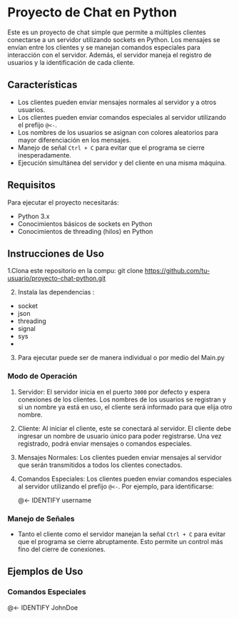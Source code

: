 # Proyecto de Chat en Python

Este es un proyecto de chat simple que permite a múltiples clientes conectarse a un servidor utilizando sockets en Python. Los mensajes se envían entre los clientes y se manejan comandos especiales para interacción con el servidor. Además, el servidor maneja el registro de usuarios y la identificación de cada cliente.

## Características

- Los clientes pueden enviar mensajes normales al servidor y a otros usuarios.
- Los clientes pueden enviar comandos especiales al servidor utilizando el prefijo `@<-`.
- Los nombres de los usuarios se asignan con colores aleatorios para mayor diferenciación en los mensajes.
- Manejo de señal `Ctrl + C` para evitar que el programa se cierre inesperadamente.
- Ejecución simultánea del servidor y del cliente en una misma máquina.

## Requisitos

Para ejecutar el proyecto necesitarás:

- Python 3.x
- Conocimientos básicos de sockets en Python
- Conocimientos de threading (hilos) en Python

## Instrucciones de Uso

1.Clona este repositorio en la compu:
git clone https://github.com/tu-usuario/proyecto-chat-python.git
    
2. Instala las dependencias :
 
 - socket
 - json
 - threading
 - signal
 - sys
 -  

3. Para ejecutar puede ser de manera individual o por medio del Main.py

### Modo de Operación

1. Servidor: El servidor inicia en el puerto `3000` por defecto y espera conexiones de los clientes. Los nombres de los usuarios se registran y si un nombre ya está en uso, el cliente será informado para que elija otro nombre.

2. Cliente: Al iniciar el cliente, este se conectará al servidor. El cliente debe ingresar un nombre de usuario único para poder registrarse. Una vez registrado, podrá enviar mensajes o comandos especiales.

3. Mensajes Normales: Los clientes pueden enviar mensajes al servidor que serán transmitidos a todos los clientes conectados.

4. Comandos Especiales: Los clientes pueden enviar comandos especiales al servidor utilizando el prefijo `@<-`. Por ejemplo, para identificarse:
   
    @<- IDENTIFY username

### Manejo de Señales

- Tanto el cliente como el servidor manejan la señal `Ctrl + C` para evitar que el programa se cierre abruptamente. Esto permite un control más fino del cierre de conexiones.

## Ejemplos de Uso

### Comandos Especiales

  @<- IDENTIFY JohnDoe
